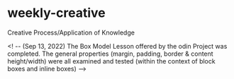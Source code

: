 # weekly-creative
Creative Process/Application of Knowledge 

<!--(Sep 7, 2022.) I failed my daily commit schedule, this was due to my enrollment process at The University of Technology taking longer than expected. My last commit was Aug 14, 2022, almost three weeks now. Reggular commits will ensue as my new schedule is utilized. -->

<!-- (Sep 7, 2022.) I was introduced to the concepts that governing the positioning  and layout of a webpage. I was introduced  to the Box Model (Standard & Alternate Models), additional ways to manipulate dispaly types and boxes were also discussed via the Odin Project. --> 

<! -- (Sep 13, 2022) The Box Model Lesson offered by the odin Project was completed. The general properties (margin, padding, border & content height/width) were all examined and tested (within the context of block boxes and inline boxes) --> 
